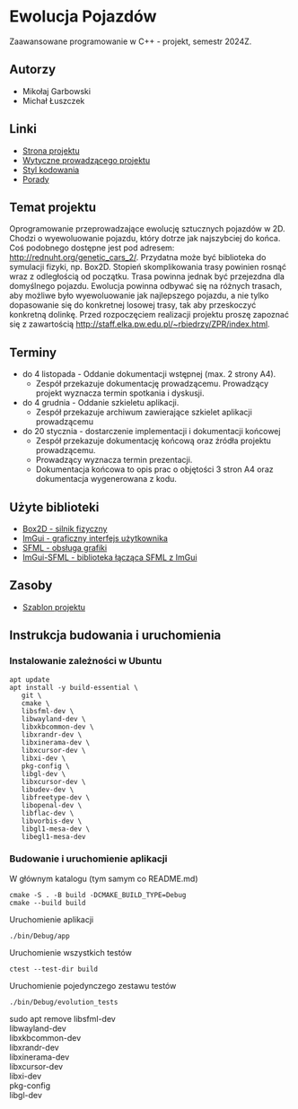 # Ewolucja Pojazdów
Zaawansowane programowanie w C++ - projekt, semestr 2024Z.

## Autorzy
* Mikołaj Garbowski
* Michał Łuszczek

## Linki
* [Strona projektu](https://staff.elka.pw.edu.pl/~rnowak2/dyd/zpr/projekt.html)
* [Wytyczne prowadzącego projektu](https://staff.elka.pw.edu.pl/~rbiedrzy/ZPR/index.html)
* [Styl kodowania](https://staff.elka.pw.edu.pl/~rbiedrzy/ZPR/StylKodowania.html)
* [Porady](https://staff.elka.pw.edu.pl/~rbiedrzy/ZPR/porady.html)

## Temat projektu
Oprogramowanie przeprowadzające ewolucję sztucznych pojazdów w 2D. Chodzi o wyewoluowanie pojazdu, 
który dotrze jak najszybciej do końca. Coś podobnego dostępne jest pod adresem: http://rednuht.org/genetic_cars_2/. 
Przydatna może być biblioteka do symulacji fizyki, np. Box2D. Stopień skomplikowania trasy powinien rosnąć wraz 
z odległością od początku. Trasa powinna jednak być przejezdna dla domyślnego pojazdu. Ewolucja powinna odbywać się 
na różnych trasach, aby możliwe było wyewoluowanie jak najlepszego pojazdu, a nie tylko dopasowanie się do konkretnej 
losowej trasy, tak aby przeskoczyć konkretną dolinkę. Przed rozpoczęciem realizacji projektu proszę zapoznać się 
z zawartością http://staff.elka.pw.edu.pl/~rbiedrzy/ZPR/index.html.

## Terminy
* do 4 listopada - Oddanie dokumentacji wstępnej (max. 2 strony A4).
  * Zespół przekazuje dokumentację prowadzącemu. Prowadzący projekt wyznacza termin spotkania i dyskusji.
* do 4 grudnia - Oddanie szkieletu aplikacji.
  * Zespół przekazuje archiwum zawierające szkielet aplikacji prowadzącemu
* do 20 stycznia - dostarczenie implementacji i dokumentacji końcowej
  * Zespół przekazuje dokumentację końcową oraz źródła projektu prowadzącemu.
  * Prowadzący wyznacza termin prezentacji.
  * Dokumentacja końcowa to opis prac o objętości 3 stron A4 oraz dokumentacja wygenerowana z kodu.

## Użyte biblioteki
* [Box2D - silnik fizyczny](https://box2d.org/)
* [ImGui - graficzny interfejs użytkownika](https://github.com/ocornut/imgui)
* [SFML - obsługa grafiki](https://www.sfml-dev.org/)
* [ImGui-SFML - biblioteka łącząca SFML z ImGui](https://github.com/SFML/imgui-sfml)

## Zasoby
* [Szablon projektu](https://github.com/micromouseonline/cmake-sfml-imgui-project)

## Instrukcja budowania i uruchomienia

### Instalowanie zależności w Ubuntu
```shell
apt update
apt install -y build-essential \
   git \
   cmake \
   libsfml-dev \
   libwayland-dev \
   libxkbcommon-dev \
   libxrandr-dev \
   libxinerama-dev \
   libxcursor-dev \
   libxi-dev \
   pkg-config \
   libgl-dev \
   libxcursor-dev \
   libudev-dev \
   libfreetype-dev \
   libopenal-dev \
   libflac-dev \
   libvorbis-dev \
   libgl1-mesa-dev \
   libegl1-mesa-dev
```

### Budowanie i uruchomienie aplikacji
W głównym katalogu (tym samym co README.md)

```shell
cmake -S . -B build -DCMAKE_BUILD_TYPE=Debug
cmake --build build
```

Uruchomienie aplikacji

```shell
./bin/Debug/app
```

Uruchomienie wszystkich testów

```shell
ctest --test-dir build
```

Uruchomienie pojedynczego zestawu testów

```shell
./bin/Debug/evolution_tests
```

sudo apt remove libsfml-dev \
 libwayland-dev \
 libxkbcommon-dev \
 libxrandr-dev \
 libxinerama-dev \
 libxcursor-dev \
 libxi-dev \
 pkg-config \
 libgl-dev
